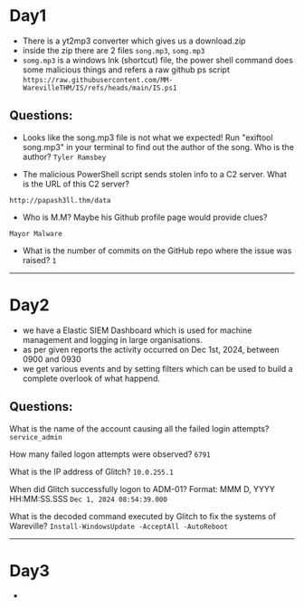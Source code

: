 # Day1

- There is a yt2mp3 converter which gives us a download.zip
- inside the zip there are 2 files `song.mp3`, `somg.mp3`
- `somg.mp3` is a windows lnk (shortcut) file, the power shell command does some malicious things and refers a raw github ps script `https://raw.githubusercontent.com/MM-WarevilleTHM/IS/refs/heads/main/IS.ps1`


## Questions: 
- Looks like the song.mp3 file is not what we expected! Run "exiftool song.mp3" in your terminal to find out the author of the song. Who is the author? 
`Tyler Ramsbey`

- The malicious PowerShell script sends stolen info to a C2 server. What is the URL of this C2 server?

`http://papash3ll.thm/data`


- Who is M.M? Maybe his Github profile page would provide clues?

`Mayor Malware`

- What is the number of commits on the GitHub repo where the issue was raised?
`1`

---

# Day2
- we have a Elastic SIEM Dashboard which is used for machine management and logging in large organisations.
- as per given reports the activity occurred on Dec 1st, 2024, between 0900 and 0930
- we get various events and by setting filters which can be used to build a complete overlook of what happend. 


## Questions:


What is the name of the account causing all the failed login attempts?
`service_admin`

How many failed logon attempts were observed?
`6791`

What is the IP address of Glitch?
`10.0.255.1`

When did Glitch successfully logon to ADM-01? Format: MMM D, YYYY HH:MM:SS.SSS
`Dec 1, 2024 08:54:39.000`

What is the decoded command executed by Glitch to fix the systems of Wareville?
`Install-WindowsUpdate -AcceptAll -AutoReboot`

---

# Day3

- 

